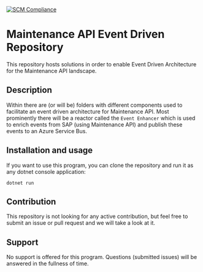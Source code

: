 [![SCM Compliance](https://scm-compliance-api.radix.equinor.com/repos/equinor/bab9c68e-cc82-4826-9922-a7962de3740e/badge)](https://developer.equinor.com/governance/scm-policy/)
# Maintenance API Event Driven Repository

This repository hosts solutions in order to enable Event Driven Architecture for the Maintenance API landscape.

## Description
Within there are (or will be) folders with different components used to facilitate an event driven architecture for Maintenance API. Most prominently there 
will be a reactor called the `Event Enhancer` which is used to enrich events from SAP (using Maintenance API) and publish these events to an Azure Service Bus.


## Installation and usage
If you want to use this program, you can clone the repository and run it as any dotnet console application:

`dotnet run`


## Contribution
This repository is not looking for any active contribution, but feel free to submit an issue or pull request and we will take
a look at it.

## Support
No support is offered for this program. Questions (submitted issues) will be answered in the fullness of time. 
